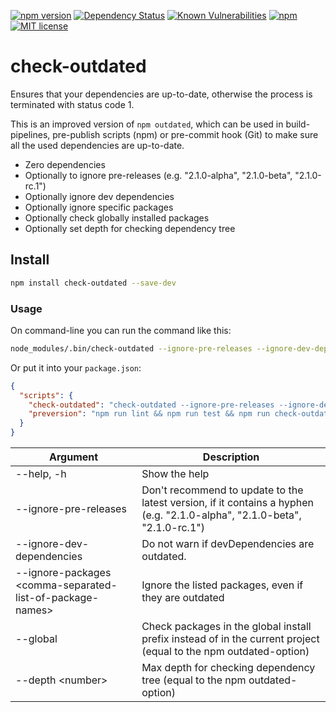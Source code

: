 [![npm version](https://badge.fury.io/js/tslint-filter.svg)](https://badge.fury.io/js/check-outdated)
[![Dependency Status](https://img.shields.io/david/jens-duttke/check-outdated.svg)](https://www.npmjs.com/package/check-outdated)
[![Known Vulnerabilities](https://snyk.io/test/github/jens-duttke/check-outdated/badge.svg?targetFile=package.json)](https://snyk.io/test/github/jens-duttke/check-outdated?targetFile=package.json)
[![npm](https://img.shields.io/npm/dm/tslint-filter.svg?maxAge=2592000)](https://www.npmjs.com/package/check-outdated)
[![MIT license](https://img.shields.io/github/license/jens-duttke/check-outdated.svg?style=flat)](https://opensource.org/licenses/MIT)

# check-outdated

Ensures that your dependencies are up-to-date, otherwise the process is terminated with status code 1.

This is an improved version of `npm outdated`, which can be used in build-pipelines, pre-publish scripts (npm) or pre-commit hook (Git) to make sure all the used dependencies are up-to-date.

- Zero dependencies
- Optionally to ignore pre-releases (e.g. "2.1.0-alpha", "2.1.0-beta", "2.1.0-rc.1")
- Optionally ignore dev dependencies
- Optionally ignore specific packages
- Optionally check globally installed packages
- Optionally set depth for checking dependency tree

## Install

```sh
npm install check-outdated --save-dev
```

### Usage

On command-line you can run the command like this:
```sh
node_modules/.bin/check-outdated --ignore-pre-releases --ignore-dev-dependencies --ignore-packages package1,package2
```

Or put it into your `package.json`:
```json
{
  "scripts": {
    "check-outdated": "check-outdated --ignore-pre-releases --ignore-dev-dependencies --ignore-packages package1,package2",
    "preversion": "npm run lint && npm run test && npm run check-outdated"
  }
}
```

| Argument | Description |
|-|-|
| --help, -h | Show the help
| --ignore-pre-releases | Don't recommend to update to the latest version, if it contains a hyphen (e.g. "2.1.0-alpha", "2.1.0-beta", "2.1.0-rc.1") |
| --ignore-dev-dependencies | Do not warn if devDependencies are outdated. |
| --ignore-packages \<comma-separated-list-of-package-names\> | Ignore the listed packages, even if they are outdated |
| --global | Check packages in the global install prefix instead of in the current project (equal to the npm outdated-option) |
| --depth \<number\> | Max depth for checking dependency tree (equal to the npm outdated-option) |

